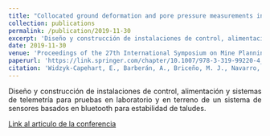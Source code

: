 ```yaml
---
title: "Collocated ground deformation and pore pressure measurements in open pit mines: laboratory testing and analysis of wireless sensing platform"
collection: publications
permalink: /publication/2019-11-30
excerpt: 'Diseño y construcción de instalaciones de control, alimentación y sistemas de telemetría para pruebas en laboratorio y en terreno de un sistema de sensores basados en bluetooth para estabilidad de taludes.'
date: 2019-11-30
venue: 'Proceedings of the 27th International Symposium on Mine Planning and Equipment Selection - MPES 2018'
paperurl: 'https://link.springer.com/chapter/10.1007/978-3-319-99220-4_31'
citation: 'Widzyk-Capehart, E., Barberán, A., Briceño, M. J., Navarro, C., Nguyen, P. M. V., Opazo, C., & Steffen, S. (2019). Collocated ground deformation and pore pressure measurements in open pit mines: laboratory testing and analysis of wireless sensing platform. In Proceedings of the 27th International Symposium on Mine Planning and Equipment Selection-MPES 2018 (pp. 381-391). Springer International Publishing.'
---
```

<div style="text-align: justify;">Diseño y construcción de instalaciones de control, alimentación y sistemas de telemetría para pruebas en laboratorio y en terreno de un sistema de sensores basados en bluetooth para estabilidad de taludes.</div>

[Link al articulo de la conferencia](https://www.researchgate.net/profile/Phu-Minh-Vuong-Nguyen/publication/331250797_Collocated_Ground_Deformation_and_Pore_Pressure_Measurements_in_Open_Pit_Mines_Laboratory_Testing_and_Analysis_of_Wireless_Sensing_Platform/links/5cd40efb92851c4eab8cbf22/Collocated-Ground-Deformation-and-Pore-Pressure-Measurements-in-Open-Pit-Mines-Laboratory-Testing-and-Analysis-of-Wireless-Sensing-Platform.pdf)

